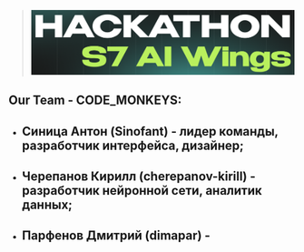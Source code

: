 ><p align="center">
>   <img width="800px" src="img.png" alt="qr"/>
></p>
## Our Team - СODE_MONKEYS:
- ## Синица Антон (Sinofant) - лидер команды, разработчик интерфейса, дизайнер;
- ## Черепанов Кирилл (cherepanov-kirill) - разработчик нейронной сети, аналитик данных;
- ## Парфенов Дмитрий (dimapar) - 

